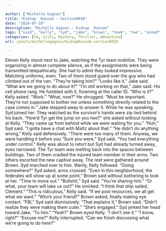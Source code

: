 ```yaml
---

author: ["Michelle Gagnon"]
title: "Kidnap  Ransom - Section0010"
date: "2024-07-19"
description: "Michelle Gagnon - Kidnap  Ransom"
tags: ["said", "kelly", "syd", "jake", "brown", "team", "two", "asked", "tyr", "going", "away", "stood", "even", "look", "behind", "back", "get", "without", "eye", "arm", "making", "eleven", "next", "watching", "mobilize"]
categories: [YA, SciFi, Mystery, Thriller, Adventure]
url: /posts/michellegagnon/KidnapRansom-section0010

---
```



Eleven
Kelly stood next to Jake, watching the Tyr team mobilize. They were organizing in almost complete silence, as if the assignments were being transmitted telepathically. She had to admit they looked impressive. Matching uniforms, even. Two of them stood guard over the guy who had climbed out of the van.
“They’re taking him?”
“Looks like it,” Jake said.
“What are we going to do about it?”
“I’m still working on that,” Jake said. His cell phone rang. He fumbled with it, frowning at the caller ID.
“Who is it?” Kelly asked.
“Work.”
“What, now?”
He shrugged. “Must be important. They’re not supposed to bother me unless something directly related to the case comes in.”
Jake stepped away to answer it. While he was speaking, Syd joined her. They watched as the survivor’s hands were zip tied behind his back. “How’d Tyr get the jump on you two?” she asked without looking at Kelly.
“They came up from behind while we were waiting for you.”
“Huh,” Syd said. “I gotta have a chat with Maltz about that.”
“He didn’t do anything wrong,” Kelly said defensively. “There were too many of them. Anyway, we were handling it before you
“Sure you were,” Syd said. “You had everything under control.”
Kelly was about to retort but Syd had already turned away, eyes narrowed.
The Tyr team was melting back into the spaces between buildings. Two of them cradled the injured team member in their arms. Two others escorted the new captive away. The rest were gathered around Brown. Syd marched over to him. Warily, Kelly followed.
“Going somewhere?” Syd asked, arms crossed.
“Even in this neighborhood, the federales will show up at some point,” Brown said without bothering to look at her. “Time to move out.”
“Bullshit,” Syd said. “You’re sharing him.”
“Or what, your team will take us out?” He smirked. “I think that ship sailed, Clement.”
“This is ridiculous,” Kelly said. “If we pool resources, we all get what we want.”
“Who’s your friend?” Brown asked, finally making eye contact.
“FBI,” Syd said dismissively.
“That explains it,” Brown said. “Didn’t realize they were making them cuter.”
“She’s engaged.” Syd jerked her head toward Jake. “To him.”
“Yeah?” Brown eyed Kelly. “I don’t see it.”
“I know, right?”
“Excuse me?” Kelly interrupted. “Can we finish discussing what we’re going to do here?”

